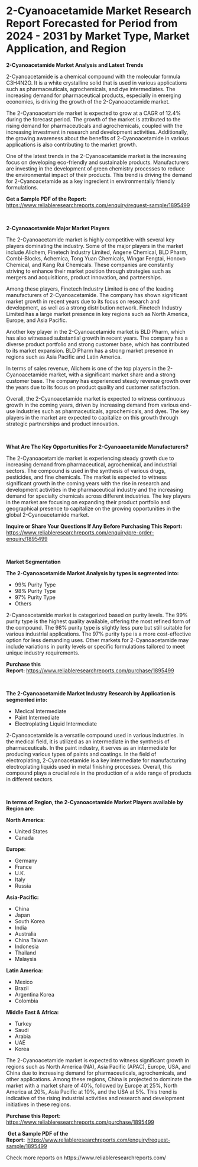 <p><h1>2-Cyanoacetamide Market Research Report Forecasted for Period from 2024 -  2031 by Market Type, Market Application, and Region</h1></p><p><strong>2-Cyanoacetamide Market Analysis and Latest Trends</strong></p>
<p><p>2-Cyanoacetamide is a chemical compound with the molecular formula C3H4N2O. It is a white crystalline solid that is used in various applications such as pharmaceuticals, agrochemicals, and dye intermediates. The increasing demand for pharmaceutical products, especially in emerging economies, is driving the growth of the 2-Cyanoacetamide market.</p><p>The 2-Cyanoacetamide market is expected to grow at a CAGR of 12.4% during the forecast period. The growth of the market is attributed to the rising demand for pharmaceuticals and agrochemicals, coupled with the increasing investment in research and development activities. Additionally, the growing awareness about the benefits of 2-Cyanoacetamide in various applications is also contributing to the market growth.</p><p>One of the latest trends in the 2-Cyanoacetamide market is the increasing focus on developing eco-friendly and sustainable products. Manufacturers are investing in the development of green chemistry processes to reduce the environmental impact of their products. This trend is driving the demand for 2-Cyanoacetamide as a key ingredient in environmentally friendly formulations.</p></p>
<p><strong>Get a Sample PDF of the Report:&nbsp;</strong> <a href="https://www.reliableresearchreports.com/enquiry/request-sample/1895499">https://www.reliableresearchreports.com/enquiry/request-sample/1895499</a></p>
<p>&nbsp;</p>
<p><strong>2-Cyanoacetamide Major Market Players</strong></p>
<p><p>The 2-Cyanoacetamide market is highly competitive with several key players dominating the industry. Some of the major players in the market include Alichem, Finetech Industry Limited, Angene Chemical, BLD Pharm, Combi-Blocks, Achemica, Tong Yuan Chemicals, Wingar Fengtai, Honovo Chemical, and Kang Rui Chemicals. These companies are constantly striving to enhance their market position through strategies such as mergers and acquisitions, product innovation, and partnerships.</p><p>Among these players, Finetech Industry Limited is one of the leading manufacturers of 2-Cyanoacetamide. The company has shown significant market growth in recent years due to its focus on research and development, as well as a strong distribution network. Finetech Industry Limited has a large market presence in key regions such as North America, Europe, and Asia Pacific.</p><p>Another key player in the 2-Cyanoacetamide market is BLD Pharm, which has also witnessed substantial growth in recent years. The company has a diverse product portfolio and strong customer base, which has contributed to its market expansion. BLD Pharm has a strong market presence in regions such as Asia Pacific and Latin America.</p><p>In terms of sales revenue, Alichem is one of the top players in the 2-Cyanoacetamide market, with a significant market share and a strong customer base. The company has experienced steady revenue growth over the years due to its focus on product quality and customer satisfaction.</p><p>Overall, the 2-Cyanoacetamide market is expected to witness continuous growth in the coming years, driven by increasing demand from various end-use industries such as pharmaceuticals, agrochemicals, and dyes. The key players in the market are expected to capitalize on this growth through strategic partnerships and product innovation.</p></p>
<p>&nbsp;</p>
<p><strong>What Are The Key Opportunities For 2-Cyanoacetamide Manufacturers?</strong></p>
<p><p>The 2-Cyanoacetamide market is experiencing steady growth due to increasing demand from pharmaceutical, agrochemical, and industrial sectors. The compound is used in the synthesis of various drugs, pesticides, and fine chemicals. The market is expected to witness significant growth in the coming years with the rise in research and development activities in the pharmaceutical industry and the increasing demand for specialty chemicals across different industries. The key players in the market are focusing on expanding their product portfolio and geographical presence to capitalize on the growing opportunities in the global 2-Cyanoacetamide market.</p></p>
<p><strong>Inquire or Share Your Questions If Any Before Purchasing This Report:</strong> <a href="https://www.reliableresearchreports.com/enquiry/pre-order-enquiry/1895499">https://www.reliableresearchreports.com/enquiry/pre-order-enquiry/1895499</a></p>
<p>&nbsp;</p>
<p><strong>Market Segmentation</strong></p>
<p><strong>The 2-Cyanoacetamide Market Analysis by types is segmented into:</strong></p>
<p><ul><li>99% Purity Type</li><li>98% Purity Type</li><li>97% Purity Type</li><li>Others</li></ul></p>
<p><p>2-Cyanoacetamide market is categorized based on purity levels. The 99% purity type is the highest quality available, offering the most refined form of the compound. The 98% purity type is slightly less pure but still suitable for various industrial applications. The 97% purity type is a more cost-effective option for less demanding uses. Other markets for 2-Cyanoacetamide may include variations in purity levels or specific formulations tailored to meet unique industry requirements.</p></p>
<p><strong>Purchase this Report:&nbsp;</strong><a href="https://www.reliableresearchreports.com/purchase/1895499">https://www.reliableresearchreports.com/purchase/1895499</a></p>
<p>&nbsp;</p>
<p><strong>The 2-Cyanoacetamide Market Industry Research by Application is segmented into:</strong></p>
<p><ul><li>Medical Intermediate</li><li>Paint Intermediate</li><li>Electroplating Liquid Intermediate</li></ul></p>
<p><p>2-Cyanoacetamide is a versatile compound used in various industries. In the medical field, it is utilized as an intermediate in the synthesis of pharmaceuticals. In the paint industry, it serves as an intermediate for producing various types of paints and coatings. In the field of electroplating, 2-Cyanoacetamide is a key intermediate for manufacturing electroplating liquids used in metal finishing processes. Overall, this compound plays a crucial role in the production of a wide range of products in different sectors.</p></p>
<p>&nbsp;</p>
<p><strong>In terms of Region, the 2-Cyanoacetamide Market Players available by Region are:</strong></p>
<p>
    <p> <strong> North America: </strong>
        <ul>
            <li>United States</li>
            <li>Canada</li>
        </ul>
        </p> 
    <p> <strong> Europe: </strong>
        <ul>
            <li>Germany</li>
            <li>France</li>
            <li>U.K.</li>
            <li>Italy</li>
            <li>Russia</li>
        </ul>
        </p> 
    <p> <strong> Asia-Pacific: </strong>
        <ul>
            <li>China</li>
            <li>Japan</li>
            <li>South Korea</li>
            <li>India</li>
            <li>Australia</li>
            <li>China Taiwan</li>
            <li>Indonesia</li>
            <li>Thailand</li>
            <li>Malaysia</li>
        </ul>
        </p> 
    <p> <strong> Latin America: </strong>
        <ul>
            <li>Mexico</li>
            <li>Brazil</li>
            <li>Argentina Korea</li>
            <li>Colombia</li>
        </ul>
        </p> 
    <p> <strong> Middle East & Africa: </strong>
        <ul>
            <li>Turkey</li>
            <li>Saudi</li>
            <li>Arabia</li>
            <li>UAE</li>
            <li>Korea</li>
        </ul>
    </p>
    </p>
<p><p>The 2-Cyanoacetamide market is expected to witness significant growth in regions such as North America (NA), Asia Pacific (APAC), Europe, USA, and China due to increasing demand for pharmaceuticals, agrochemicals, and other applications. Among these regions, China is projected to dominate the market with a market share of 40%, followed by Europe at 25%, North America at 20%, Asia Pacific at 10%, and the USA at 5%. This trend is indicative of the rising industrial activities and research and development initiatives in these regions.</p></p>
<p><strong>Purchase this Report: </strong><a href="https://www.reliableresearchreports.com/purchase/1895499">https://www.reliableresearchreports.com/purchase/1895499</a></p>
<p>&nbsp;<strong>Get a Sample PDF of the Report:&nbsp;&nbsp;</strong><a href="https://www.reliableresearchreports.com/enquiry/request-sample/1895499">https://www.reliableresearchreports.com/enquiry/request-sample/1895499</a></p>
<p><strong></strong></p>
<p>Check more reports on https://www.reliableresearchreports.com/</p>